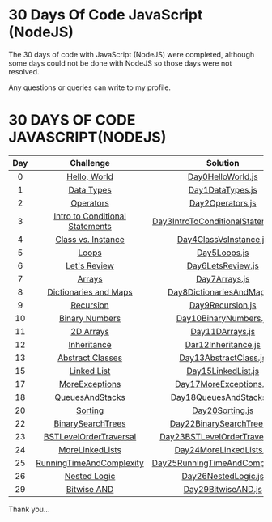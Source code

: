 # 30 Days Of Code JavaScript (NodeJS)


The 30 days of code with JavaScript (NodeJS) were completed, although some days could not be done with NodeJS so those days were not resolved.

Any questions or queries can write to my profile.


# 30 DAYS OF CODE JAVASCRIPT(NODEJS)



| Day |                                                Challenge                                              				  |                                                                                           Solution                                                                                                                              									    |				 	  Support					               |
|:---:|:---------------------------------------------------------------------------------------------------------------------:|:-----------------------------------------------------------------------------------------------------------------------------------------------------------------------------------------------------------------------------------------------------------------------:|:------------------------------------------------------------:|
|  0  | [Hello, World](https://www.hackerrank.com/challenges/30-hello-world)                                  				  | [Day0HelloWorld.js](https://github.com/V11Playko/HackerRank-Solutions/tree/master/30-Days-Code/00_Day-0-Hello-World.js)               									    |														       |
|  1  | [Data Types](https://www.hackerrank.com/challenges/30-data-types)                                     				  | [Day1DataTypes.js](https://github.com/V11Playko/HackerRank-Solutions/tree/master/30-Days-Code/01_Day-1-Data-Types.js)                									    | 														       |
|  2  | [Operators](https://www.hackerrank.com/challenges/30-operators/problem)                                   		      | [Day2Operators.js](https://github.com/V11Playko/HackerRank-Solutions/tree/master/30-Days-Code/02_Day-2-Operators.js)              										    | 														       |
|  3  | [Intro to Conditional Statements](https://www.hackerrank.com/challenges/30-conditional-statements/problem)            | [Day3IntroToConditionalStatements.js](https://github.com/V11Playko/HackerRank-Solutions/tree/master/30-Days-Code/03_Day-3-Intro-Conditional-Statements.js)                  | 														       |
|  4  | [Class vs. Instance](https://www.hackerrank.com/challenges/30-class-vs-instance/problem)                              | [Day4ClassVsInstance.js](https://github.com/V11Playko/HackerRank-Solutions/tree/master/30-Days-Code/04_Day-4-Class-Vs-Instance.js)               						        | 														       |
|  5  | [Loops](https://www.hackerrank.com/challenges/30-loops/problem)                                       				  | [Day5Loops.js](https://github.com/V11Playko/HackerRank-Solutions/tree/master/30-Days-Code/05_Day-5-Loops.js)                											    | 	 													       |
|  6  | [Let's Review](https://www.hackerrank.com/challenges/30-review-loop/problem)                                      	  | [Day6LetsReview.js](https://github.com/V11Playko/HackerRank-Solutions/tree/master/30-Days-Code/06_Day-6-Let´s-Review.js)                						  			    |       											           |
|  7  | [Arrays](https://www.hackerrank.com/challenges/30-arrays/problem)                                       		      | [Day7Arrays.js](https://github.com/V11Playko/HackerRank-Solutions/tree/master/30-Days-Code/07_Day-7-Arrays.js)                											    |       											           |
|  8  | [Dictionaries and Maps](https://www.hackerrank.com/challenges/30-dictionaries-and-maps/problem)                       | [Day8DictionariesAndMaps.js](https://github.com/V11Playko/HackerRank-Solutions/tree/master/30-Days-Code/08_Day-8-Dictionaries-and-Maps.js)                				    |       											           |
|  9  | [Recursion](https://www.hackerrank.com/challenges/30-recursion/problem)                                       		  | [Day9Recursion.js](https://github.com/V11Playko/HackerRank-Solutions/tree/master/30-Days-Code/09_Day-9-Recursion-3.js)                									    |       											           |
|  10 | [Binary Numbers](https://www.hackerrank.com/challenges/30-binary-numbers/problem)                                     | [Day10BinaryNumbers.js](https://github.com/V11Playko/HackerRank-Solutions/tree/master/30-Days-Code/10_Day-10-Binary-Numbers.js)                							    |       											           |
|  11 | [2D Arrays](https://www.hackerrank.com/challenges/30-2d-arrays/problem)                                     	      | [Day11DArrays.js](https://github.com/V11Playko/HackerRank-Solutions/tree/master/30-Days-Code/11_Day-11-2D-Arrays.js)                							 		    |       											           |
|  12 | [Inheritance](https://www.hackerrank.com/challenges/30-inheritance/problem)                                           | [Dar12Inheritance.js](https://github.com/V11Playko/HackerRank-Solutions/tree/master/30-Days-Code/12_Day-12-Inheritance.js)                							                        |       											           |
|  13 | [Abstract Classes](https://www.hackerrank.com/challenges/30-abstract-classes/problem)                                 | [Day13AbstractClass.js](https://github.com/V11Playko/HackerRank-Solutions/tree/master/30-Days-Code/13_Day-13-Abstract-Class.js)                							                            |       											           |
|  15 | [Linked List](https://www.hackerrank.com/challenges/30-linked-list/problem)                                           | [Day15LinkedList.js](https://github.com/V11Playko/HackerRank-Solutions/tree/master/30-Days-Code/15_Day-15-Linked-List.js)                							        |                                                              |
|  17 | [MoreExceptions](https://www.hackerrank.com/challenges/30-more-exceptions/problem)                                    | [Day17MoreExceptions.js](https://github.com/V11Playko/HackerRank-Solutions/tree/master/30-Days-Code/17_Day-17-more-exceptions.js)                							|                                                              |
|  18 | [QueuesAndStacks](https://www.hackerrank.com/challenges/30-queues-stacks/problem)                                     | [Day18QueuesAndStacks.js](https://github.com/V11Playko/HackerRank-Solutions/tree/master/30-Days-Code/18_Day-18-Queues-and-Stacks.js)                							|                                                              |
|  20 | [Sorting](https://www.hackerrank.com/challenges/30-sorting/problem)                                                   | [Day20Sorting.js](https://github.com/V11Playko/HackerRank-Solutions/tree/master/30-Days-Code/20_Day-20-Sorting.js)                							                |                                                              |
|  22 | [BinarySearchTrees](https://www.hackerrank.com/challenges/30-binary-search-trees/problem)                             | [Day22BinarySearchTrees.js](https://github.com/V11Playko/HackerRank-Solutions/tree/master/30-Days-Code/22_Day-22-Binary-Search-Trees.js)                						|                                                              |
|  23 | [BSTLevelOrderTraversal](https://www.hackerrank.com/challenges/30-binary-trees/problem)                               | [Day23BSTLevelOrderTraversal.js](https://github.com/V11Playko/HackerRank-Solutions/tree/master/30-Days-Code/23_Day-23-BST-Level-Order-Traversal.js)                			|                                                              |
|  24 | [MoreLinkedLists](https://www.hackerrank.com/challenges/30-linked-list-deletion/problem)                              | [Day24MoreLinkedLists.js](https://github.com/V11Playko/HackerRank-Solutions/tree/master/30-Days-Code/24_Day-24-More-Linked-Lists.js)                							|                                                              |
|  25 | [RunningTimeAndComplexity](https://www.hackerrank.com/challenges/30-running-time-and-complexity/problem)              | [Day25RunningTimeAndComplexity.js](https://github.com/V11Playko/HackerRank-Solutions/tree/master/30-Days-Code/25_Day-25-Running-Time-and-Complexity.js)                		|                                                              |
|  26 | [Nested Logic](https://www.hackerrank.com/challenges/30-nested-logic/problem)           						      | [Day26NestedLogic.js](https://github.com/V11Playko/HackerRank-Solutions/tree/master/30-Days-Code/26_Day-26-Nested-Logic.js)                		    		    	    	|                                                              |
|  29 | [Bitwise AND](https://www.hackerrank.com/challenges/30-bitwise-and/problem)             							  | [Day29BitwiseAND.js](https://github.com/V11Playko/HackerRank-Solutions/tree/master/30-Days-Code/29_Day-29-Bitwise-AND.js)                	    		    			    |                                                              |


Thank you...